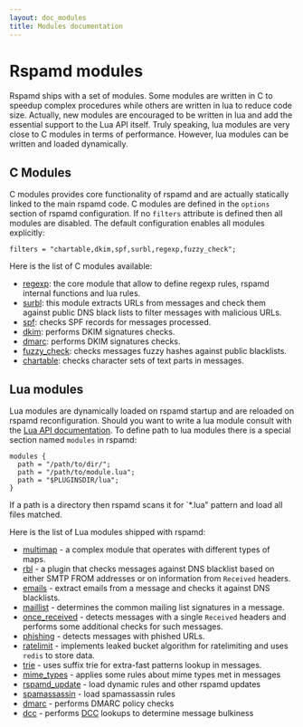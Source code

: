 ```yaml
---
layout: doc_modules
title: Modules documentation
---
```

# Rspamd modules

Rspamd ships with a set of modules. Some modules are written in C to speedup
complex procedures while others are written in lua to reduce code size.
Actually, new modules are encouraged to be written in lua and add the essential
support to the Lua API itself. Truly speaking, lua modules are very close to
C modules in terms of performance. However, lua modules can be written and loaded
dynamically.

## C Modules

C modules provides core functionality of rspamd and are actually statically linked
to the main rspamd code. C modules are defined in the `options` section of rspamd
configuration. If no `filters` attribute is defined then all modules are disabled.
The default configuration enables all modules explicitly:

~~~ucl
filters = "chartable,dkim,spf,surbl,regexp,fuzzy_check";
~~~

Here is the list of C modules available:

- [regexp](regexp.html): the core module that allow to define regexp rules,
rspamd internal functions and lua rules.
- [surbl](surbl.html): this module extracts URLs from messages and check them against
public DNS black lists to filter messages with malicious URLs.
- [spf](spf.html): checks SPF records for messages processed.
- [dkim](dkim.html): performs DKIM signatures checks.
- [dmarc](dmarc.html): performs DKIM signatures checks.
- [fuzzy_check](fuzzy_check.html): checks messages fuzzy hashes against public blacklists.
- [chartable](chartable.html): checks character sets of text parts in messages.

## Lua modules

Lua modules are dynamically loaded on rspamd startup and are reloaded on rspamd
reconfiguration. Should you want to write a lua module consult with the
[Lua API documentation](../lua/). To define path to lua modules there is a special section
named `modules` in rspamd:

~~~ucl
modules {
  path = "/path/to/dir/";
  path = "/path/to/module.lua";
  path = "$PLUGINSDIR/lua";
}
~~~

If a path is a directory then rspamd scans it for `*.lua" pattern and load all
files matched.

Here is the list of Lua modules shipped with rspamd:

- [multimap](multimap.html) - a complex module that operates with different types
of maps.
- [rbl](rbl.html) - a plugin that checks messages against DNS blacklist based on
either SMTP FROM addresses or on information from `Received` headers.
- [emails](emails.html) - extract emails from a message and checks it against DNS
blacklists.
- [maillist](maillist.html) - determines the common mailing list signatures in a message.
- [once_received](once_received.html) - detects messages with a single `Received` headers
and performs some additional checks for such messages.
- [phishing](phishing.html) - detects messages with phished URLs.
- [ratelimit](ratelimit.html) - implements leaked bucket algorithm for ratelimiting and
uses `redis` to store data.
- [trie](trie.html) - uses suffix trie for extra-fast patterns lookup in messages.
- [mime_types](mime_types.html) - applies some rules about mime types met in messages
- [rspamd_update](rspamd_update.html) - load dynamic rules and other rspamd updates
- [spamassassin](spamassassin.html) - load spamassassin rules
- [dmarc](dmarc.html) - performs DMARC policy checks
- [dcc](dcc.html) - performs [DCC](http://www.dcc-servers.net/dcc/) lookups to determine message bulkiness
